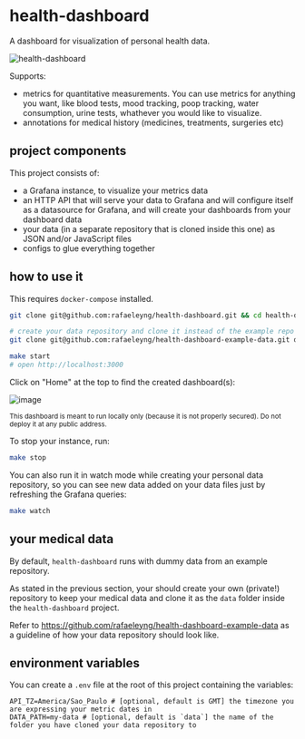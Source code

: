 # health-dashboard

A dashboard for visualization of personal health data.

![health-dashboard](https://user-images.githubusercontent.com/4842605/81372843-b6f07d00-90d1-11ea-9e29-d2d40b2cf435.png)

Supports:
- metrics for quantitative measurements. You can use metrics for anything you want, like blood tests, mood tracking, poop tracking, water consumption, urine tests, whathever you would like to visualize.
- annotations for medical history (medicines, treatments, surgeries etc)

## project components

This project consists of:
- a Grafana instance, to visualize your metrics data
- an HTTP API that will serve your data to Grafana and will configure itself as a datasource for Grafana, and will create your dashboards from your dashboard data
- your data (in a separate repository that is cloned inside this one) as JSON and/or JavaScript files
- configs to glue everything together

## how to use it

This requires `docker-compose` installed.

```sh
git clone git@github.com:rafaeleyng/health-dashboard.git && cd health-dashboard

# create your data repository and clone it instead of the example repo bellow
git clone git@github.com:rafaeleyng/health-dashboard-example-data.git data

make start
# open http://localhost:3000
```

Click on "Home" at the top to find the created dashboard(s):

![image](https://user-images.githubusercontent.com/4842605/81561243-45326080-9369-11ea-974b-9849e12f2c87.png)

<small>This dashboard is meant to run locally only (because it is not properly secured). Do not deploy it at any public address.</small>

To stop your instance, run:

```sh
make stop
```

You can also run it in watch mode while creating your personal data repository, so you can see new data added on your data files just by refreshing the Grafana queries:

```sh
make watch
```

## your medical data

By default, `health-dashboard` runs with dummy data from an example repository.

As stated in the previous section, your should create your own (private!) repository to keep your medical data and clone it as the `data` folder inside the `health-dashboard` project.

Refer to https://github.com/rafaeleyng/health-dashboard-example-data as a guideline of how your data repository should look like.

## environment variables

You can create a `.env` file at the root of this project containing the variables:

```
API_TZ=America/Sao_Paulo # [optional, default is GMT] the timezone you are expressing your metric dates in
DATA_PATH=my-data # [optional, default is `data`] the name of the folder you have cloned your data repository to
```
